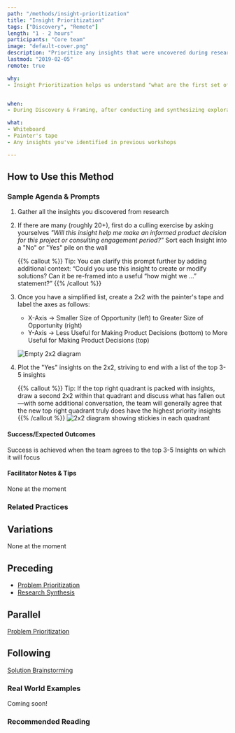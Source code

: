 ```yaml
---
path: "/methods/insight-prioritization"
title: "Insight Prioritization"
tags: ["Discovery", "Remote"]
length: "1 - 2 hours"
participants: "Core team"
image: "default-cover.png"
description: "Prioritize any insights that were uncovered during research so the team can use them to make informed product decisions"
lastmod: "2019-02-05"
remote: true

why:
- Insight Prioritization helps us understand "what are the first set of problems that need solving?". It looks at insights—"aha!" moments where critical thinking results in a meaningful conclusion—in order to help provide color to our problem space and eventual solutions.


when:
- During Discovery & Framing, after conducting and synthesizing exploratory research.

what:
- Whiteboard
- Painter's tape
- Any insights you've identified in previous workshops

---
```

## How to Use this Method
### Sample Agenda & Prompts
1. Gather all the insights you discovered from research     

1. If there are many (roughly 20+), first do a culling exercise by asking yourselves _"Will this insight help me make an informed product decision for this project or consulting engagement period?"_ Sort each Insight into a "No" or "Yes" pile on the wall

   {{% callout %}}
   Tip: You can clarify this prompt further by adding additional context: “Could you use this insight to create or modify solutions? Can it be re-framed into a useful “how might we …” statement?”
   {{% /callout %}}
1. Once you have a simplified list, create a 2x2 with the painter's tape and label the axes as follows:

   - X-Axis → Smaller Size of Opportunity (left) to Greater Size of Opportunity (right)
   - Y-Axis → Less Useful for Making Product Decisions (bottom) to More Useful for Making Product Decisions (top)
 
   ![Empty 2x2 diagram](/images/practices/insight-prioritization/step-3.png)

1. Plot the "Yes" insights on the 2x2, striving to end with a list of the top 3-5 insights

   {{% callout %}}
   Tip: If the top right quadrant is packed with insights, draw a second 2x2 within that quadrant and discuss what has fallen out—with some additional conversation, the team will generally agree that the new top right quadrant truly does have the highest priority insights
   {{% /callout %}}
![2x2 diagram showing stickies in each quadrant](/images/practices/insight-prioritization/step-4.png)

#### Success/Expected Outcomes
Success is achieved when the team agrees to the top 3-5 Insights on which it will focus

#### Facilitator Notes & Tips

None at the moment

### Related Practices

## Variations

None at the moment

## Preceding
- [Problem Prioritization](/practices/problem-prioritization)
- [Research Synthesis](/practices/research-synthesis)

## Parallel

[Problem Prioritization](/practices/problem-prioritization)

## Following

[Solution Brainstorming](/practices/solution-brainstorming)

### Real World Examples
Coming soon!

### Recommended Reading


